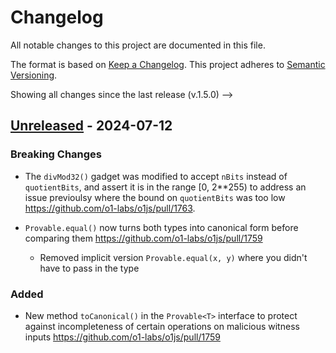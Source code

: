 # Changelog

All notable changes to this project are documented in this file.

The format is based on [Keep a Changelog](https://keepachangelog.com/en/1.0.0/).
This project adheres to [Semantic Versioning](https://semver.org/spec/v2.0.0.html).

<!--
  Possible subsections:
    _Added_ for new features.
    _Changed_ for changes in existing functionality.
    _Deprecated_ for soon-to-be removed features.
    _Removed_ for now removed features.
    _Fixed_ for any bug fixes.
    _Security_ in case of vulnerabilities.
 -->

<!-->

Showing all changes since the last release (v.1.5.0)
-->

## [Unreleased](https://github.com/o1-labs/o1js/compare/1c736add...v2) - 2024-07-12

### Breaking Changes

- The `divMod32()` gadget was modified to accept `nBits` instead of `quotientBits`, and assert it is in the range [0, 2**255) to address an issue previoulsy where the bound on `quotientBits` was too low https://github.com/o1-labs/o1js/pull/1763.

- `Provable.equal()` now turns both types into canonical form before comparing them https://github.com/o1-labs/o1js/pull/1759
  - Removed implicit version `Provable.equal(x, y)` where you didn't have to pass in the type

### Added

- New method `toCanonical()` in the `Provable<T>` interface to protect against incompleteness of certain operations on malicious witness inputs https://github.com/o1-labs/o1js/pull/1759
